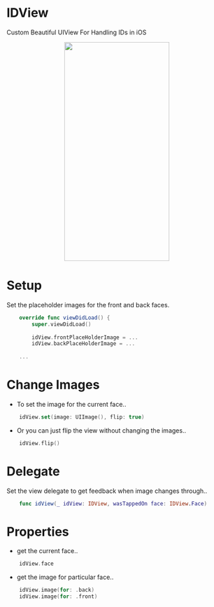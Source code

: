 # IDView
Custom Beautiful UIView For Handling IDs in iOS

<p align="center">
    <img src="https://github.com/O-labib/IDView/blob/main/demo-gif.gif" width="240" height="500" />
</p>


# Setup
Set the placeholder images for the front and back faces.

```swift
    override func viewDidLoad() {
        super.viewDidLoad()
     
        idView.frontPlaceHolderImage = ...
        idView.backPlaceHolderImage = ...
        
    ...
```     

# Change Images
- To set the image for the current face..
```swift
    idView.set(image: UIImage(), flip: true)
```
- Or you can just flip the view without changing the images..
```swift
    idView.flip()
```

# Delegate
Set the view delegate to get feedback when image changes through..
```swift
    func idView(_ idView: IDView, wasTappedOn face: IDView.Face)
```

# Properties
- get the current face..
```swift
    idView.face
```
- get the image for particular face..
```swift
    idView.image(for: .back)
    idView.image(for: .front)
```
